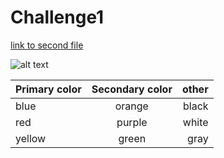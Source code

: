 # Challenge1
[link to second file](https://github.com/skylerGunn/Challenge1/blob/master/file1.md)

![alt text](https://www.botany.org/Carnivorous_Plants/images/Dionaea_muscipula-WD-5.jpg "fly trap")


| Primary color        | Secondary color           | other  |
| ------------- |:-------------:| -----:|
| blue      | orange | black |
| red      | purple      |   white |
| yellow | green      |    gray |

